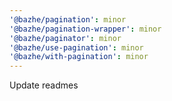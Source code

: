 ```yaml
---
'@bazhe/pagination': minor
'@bazhe/pagination-wrapper': minor
'@bazhe/paginator': minor
'@bazhe/use-pagination': minor
'@bazhe/with-pagination': minor
---
```


Update readmes
